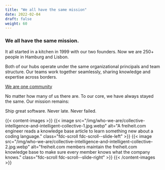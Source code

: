 ```yaml
---
title: "We all have the same mission"
date: 2022-02-04
draft: false
weight: 60
---
```


### We all have the same mission.

It all started in a kitchen in 1999 with our two founders. Now we are 250+ people in Hamburg and Lisbon.

Both of our hubs operate under the same organizational principals and team structure. Our teams work together seamlessly, sharing knowledge and expertise across borders.

[We are one community](/our-community)

No matter how many of us there are. To our core, we have always stayed the same. Our mission remains:

Ship great software. Never late. Never failed.

{{< content-images >}}
  {{< image src="/img/who-we-are/collective-intelligence-and-intelligent-collective-1.jpg.webp" alt="A freiheit.com engineer reads a knowledge base article to learn something new about a coding language." class="fdc-scroll fdc-scroll--slide-left" >}}
  {{< image src="/img/who-we-are/collective-intelligence-and-intelligent-collective-2.jpg.webp" alt="freiheit.com members maintain the freiheit.com knowledge base to make sure every member knows what the company knows." class="fdc-scroll fdc-scroll--slide-right" >}}
{{< /content-images >}}
